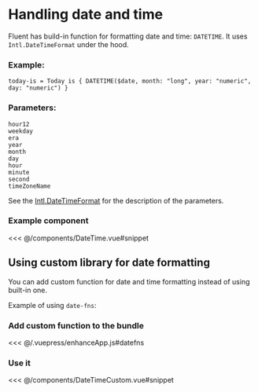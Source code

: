 # Handling date and time

Fluent has build-in function for formatting date and time: `DATETIME`. It uses `Intl.DateTimeFormat` under the hood.

### Example:

```
today-is = Today is { DATETIME($date, month: "long", year: "numeric", day: "numeric") }
```

### Parameters:

```
hour12
weekday
era
year
month
day
hour
minute
second
timeZoneName
```

See the [Intl.DateTimeFormat](https://developer.mozilla.org/en-US/docs/Web/JavaScript/Reference/Global_Objects/Intl/DateTimeFormat) for the description of the parameters.

### Example component

<<< @/components/DateTime.vue#snippet

<date-time />

## Using custom library for date formatting

You can add custom function for date and time formatting instead of using built-in one.

Example of using `date-fns`:

### Add custom function to the bundle
<<< @/.vuepress/enhanceApp.js#datefns

### Use it

<<< @/components/DateTimeCustom.vue#snippet

<date-time-custom />
